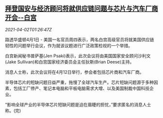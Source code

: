 <!--1617327062000-->
[拜登国安与经济顾问将就供应链问题与芯片与汽车厂商开会--白宫](https://cn.reuters.com/article/us-car-chip-supply-0402-idCNKBS2BP04H)
------

<div><i>2021-04-02T01:26:47Z</i></div><p>路透华盛顿4月1日 - 美国一名官员周四表示，两名白宫高级官员将就美国供应链韧性的问题举行会议，作为就该议题进行广泛政策检视的一个举措。</p><p>白宫新闻秘书普萨基(Jen Psaki)表示，此次会议将由美国国家安全顾问沙利文(Jake Sullivan)和白宫国家经济委员会主任狄斯(Brian Deese)主持。</p><p>消息人士称，此次会议将在4月12日举行，参会者包括芯片商和汽车厂商。</p><p>半导体芯片的短缺问题日益严重，拖慢了全球汽车生产。芯片短缺问题源于多种因素，包括工厂停产、笔记本电脑和平板电脑需求大增、以及美国制裁中国科技企业。</p><p>“影响全球产业的半导体芯片短缺问题是迫在眉睫的担忧，”要求匿名的消息人士称。(完)</p>
